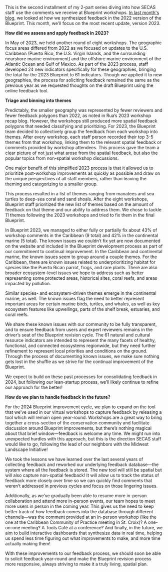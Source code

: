 This is the second installment of my 2-part series diving into how SECAS staff use the comments we receive at Blueprint workshops. [In last month's blog](https://secassoutheast.org/2024/02/22/What-happens-to-all-that-Blueprint-workshop-feedback-Part-1-2022.html), we looked at how we synthesized feedback in the 2022 version of the Blueprint. This month, we'll focus on the most recent update, version 2023.  

**How did we assess and apply feedback in 2023?**  
  
In May of 2023, we held another round of eight workshops. The geographic focus areas differed from 2022 as we focused on updates to the U.S. Caribbean (Puerto Rico, the U.S. Virgin Islands, and the surrounding nearshore marine environment) and the offshore marine environment of the Atlantic Ocean and Gulf of Mexico. As part of the 2023 process, staff developed 24 new indicators specifically for these geographies, bringing the total for the 2023 Blueprint to 61 indicators. Though we applied it to new geographies, the process for soliciting feedback remained the same as the previous year as we requested thoughts on the draft Blueprint using the online feedback tool. 

**Triage and binning into themes**  
  
Predictably, the smaller geography was represented by fewer reviewers and fewer feedback polygons than 2022, as noted in Rua’s 2023 workshop recap blog. However, the workshops still produced more spatial feedback polygons that needed classifying and prioritizing. For 2023, the Blueprint team decided to collectively group the feedback from each workshop into themes. After every workshop, each staff person recorded their top 3-5 themes from that workshop, linking them to the relevant spatial feedback or comments provided by workshop attendees. This process gave the team a clear picture of not just what arose from the spatial feedback, but also the popular topics from non-spatial workshop discussions.  

One major benefit of this simplified 2023 process is that it allowed us to prioritize post-workshop improvements as quickly as possible and draw on the unique perspectives of all staff members, rather than leaving the theming and categorizing to a smaller group. 

This process resulted in a list of themes ranging from manatees and sea turtles to deep-sea coral and sand shoals. After the eight workshops, Blueprint staff prioritized the new list of themes based on the amount of feedback on that theme and our ability to address them. We chose to tackle 11 themes following the 2023 workshops and tried to fix them in the final Blueprint.  

In Blueprint 2023, we managed to either fully or partially fix about 43% of workshop comments in the Caribbean (9 total) and 42% in the continental marine (5 total). The known issues we couldn’t fix yet are now documented on the website and included in the Blueprint development process as part of our commitment to continual improvement. In the Caribbean and continental marine, the known issues seem to group around a couple themes. For the Caribbean, there are known issues related to underprioritizing habitat for species like the Puerto Rican parrot, frogs, and rare plants. There are also broader ecosystem-level issues we hope to address such as better representing some protected areas, historical sites, coral reefs, and areas impacted by pollution.  

Similar species- and ecosystem-driven themes emerge in the continental marine, as well. The known issues flag the need to better represent important areas for certain marine birds, turtles, and whales, as well as key ecosystem features like upwellings, parts of the shelf break, estuaries, and coral reefs. 

We share these known issues with our community to be fully transparent, and to ensure feedback from users and expert reviewers remains in the driver’s seat of the Blueprint revision cycle. The 61 natural and cultural resource indicators are intended to represent the many facets of healthy, functional, and connected ecosystems regionwide, but they need further refinement to represent local priorities and conditions on the ground. Through the process of documenting known issues, we make sure nothing gets lost in the shuffle as we strive for the continual improvement of the Blueprint. 

We expect to build on these past processes for consolidating feedback in 2024, but following our lean-startup process, we’ll likely continue to refine our approach for the better! 

**How do we plan to handle feedback in the future?**  

For the 2024 Blueprint improvement cycle, we plan to expand on the tool that we’ve used in our virtual workshops to capture feedback by releasing a tool which will remain open year-round. Workshops are a great way to bring together a cross-section of the conservation community and facilitate discussion around Blueprint improvements, but there’s nothing magical about that brief window—feedback is welcome any time. We might run into unexpected hurdles with this approach, but this is the direction SECAS staff would like to go, following the lead of our neighbors with the Midwest Landscape Initiative! 

We took the lessons we have learned over the last several years of collecting feedback and reworked our underlying feedback database—the system where all the feedback is stored. The new tool will still be spatial but will also capture non-spatial feedback! It will allow us to track the status of feedback more closely over time so we can quickly find comments that weren’t addressed in previous cycles and focus on those lingering issues. 

Additionally, as we’ve gradually been able to resume more in-person collaboration and attend more in-person events, our team hopes to meet more users in person in the coming year. This gives us the need to keep better track of how feedback comes into the database through different channels—was the comment provided at an in-person workshop (like the one at the Caribbean Community of Practice meeting in St. Croix)? A one-on-one meeting? A Tools Café at a conference? And finally, in the future, we aim to build interactive dashboards that synthesize data in real time, helping us spend less time figuring out what improvements to make, and more time actually making them!  

With these improvements to our feedback process, we should soon be able to solicit feedback year-round and make the Blueprint revision process more responsive, always striving to make it a truly living, spatial plan. 